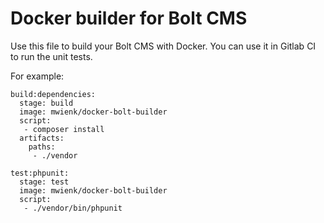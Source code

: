 Docker builder for Bolt CMS
===========================

Use this file to build your Bolt CMS with Docker.
You can use it in Gitlab CI to run the unit tests.

For example:

```
build:dependencies:
  stage: build
  image: mwienk/docker-bolt-builder
  script:
   - composer install
  artifacts:
    paths:
     - ./vendor

test:phpunit:
  stage: test
  image: mwienk/docker-bolt-builder
  script:
   - ./vendor/bin/phpunit
```
